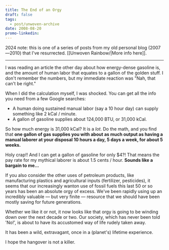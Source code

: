 ```yaml
---
title: The End of an Orgy
draft: false
tags:
  - post/unwoven-archive
date: 2008-08-20
promo-linkedin:
---
```

2024 note: this is one of a series of posts from my old personal blog (2007—2010) that I've resurrected. [[Unwoven Rainbow/|More info here]].

---

I was reading an article the other day about how energy-dense gasoline is, and the amount of human labor that equates to a gallon of the golden stuff. I don't remember the numbers, but my immediate reaction was "Nah, that can't be right."  

When I did the calculation myself, I was shocked. You can get all the info you need from a few Google searches:  

- A human doing sustained manual labor (say a 10 hour day) can supply something like 2 kCal / minute.
- A gallon of gasoline supplies about 124,000 BTU, or 31,000 kCal.

So how much energy is 31,000 kCal? It is a _lot_. Do the math, and you find that **one gallon of gas supplies you with about as much output as having a manual laborer at your disposal 10 hours a day, 5 days a week, for about 5 weeks.**  

Holy crap!! And I can get a gallon of gasoline for only $4?! That means the pay rate for my mythical laborer is about 1.5 cents / hour. **Sounds like a bargain to me...**  

If you also consider the other uses of petroleum products, like manufacturing plastics and agricultural inputs (fertilizer, pesticides), it seems that our increasingly wanton use of fossil fuels this last 50 or so years has been an absolute orgy of excess. We've been rapidly using up an incredibly valuable — but very finite — resource that we should have been mostly saving for future generations.  
  
Whether we like it or not, it now looks like that orgy is going to be winding down over the next decade or two. Our society, which has never been told 'No!', is about to have its accustomed way of life rudely taken away.  
  
It has been a wild, extravagant, once in a (planet's) lifetime experience.  
  
I hope the hangover is not a killer.
